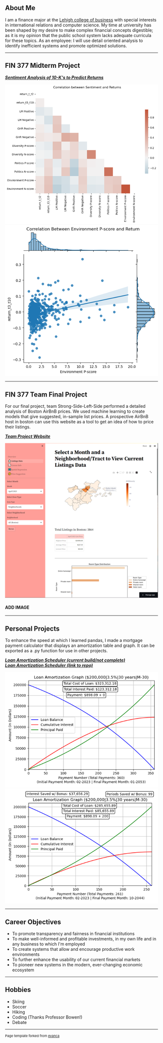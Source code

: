 ## About Me

I am a finance major at the [Lehigh college of business](https://business.lehigh.edu/) with special interests in international relations and computer science. My time at university has been shaped by my desire to make complex financial concepts digestible; as it is my opinion that the public school system lacks adequate curricula for these topics. As an employee: I will use detail oriented analysis to identify inefficient systems and promote optimized solutions. 

---

## FIN 377 Midterm Project

<!-- You can link to other websites, PDFs in this repo, and other pages in this repo -->

_**[Sentiment Analysis of 10-K's to Predict Returns](markdown/report.md)**_

<img src="images/output_20_0.png?raw=true"/>
<img src="images/output_23_0.png?raw=true"/>

---

## FIN 377 Team Final Project

For our final project, team Strong-Side-Left-Side performed a detailed analysis of Boston AirBnB prices. We used machine learning to create models that give suggested, in-sample list prices. A prospective AirBnB host in boston can use this website as a tool to get an idea of how to price their listings.

_**[Team Project Website](https://ssls-airbnb-analysis.streamlit.app/)**_

<img src="images/SSLS_dashboard_example.png?raw=true"/>

#### ADD IMAGE

---

## Personal Projects

To enhance the speed at which I learned pandas, I made a mortgage payment calculator that displays an amortization table and graph. It can be exported as a .py function for use in other projects.

_**[Loan Amortization Scheduler (current build/not complete)](markdown/AmortizationTable.md)**_ <br>
_**[Loan Amortization Scheduler (link to repo)](https://github.com/Brooks377/Personal-Projects/tree/main/Amortization_Table)**_

<img src="images/200000_3.5_30_2023-01-01_M-30_bonus0.png?raw=true"/>
<img src="images/200000_3.5_30_2023-01-01_M-30_bonus200.png?raw=true"/>

---


## Career Objectives

- To promote transparency and fairness in financial institutions
- To make well-informed and profitable investments, in my own life and in any business to which I'm employed
- To create systems that allow and encourage productive work environments
- To further enhance the usability of our current financial markets
- To pioneer new systems in the modern, ever-changing economic ecosystem

---

## Hobbies

- Skiing
- Soccer
- Hiking
- Coding (Thanks Professor Bowen!)
- Debate

---
<p style="font-size:11px">Page template forked from <a href="https://github.com/evanca/quick-portfolio">evanca</a></p>
<!-- Remove above link if you don't want to attibute -->
